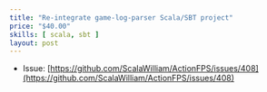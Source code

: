 ```yaml
---
title: "Re-integrate game-log-parser Scala/SBT project"
price: "$40.00"
skills: [ scala, sbt ]
layout: post
---
```


- Issue: [https://github.com/ScalaWilliam/ActionFPS/issues/408](https://github.com/ScalaWilliam/ActionFPS/issues/408)

